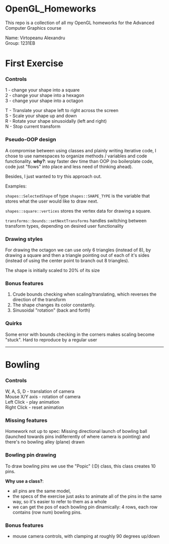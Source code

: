 # OpenGL_Homeworks

This repo is a collection of all my OpenGL homeworks for the Advanced Computer Graphics course

Name: Virtopeanu Alexandru    
Group: 1231EB

# First Exercise

### Controls
1 - change your shape into a square     
2 - change your shape into a hexagon    
3 - change your shape into a octagon     

T - Translate your shape left to right across the screen     
S - Scale your shape up and down     
R - Rotate your shape sinusoidally (left and right)     
N - Stop current transform         

### Pseudo-OOP design

A compromise between using classes and plainly writing iterative code, I chose to use namespaces to organize methods / variables and code functionality. **why?**: way faster dev time than OOP (no boilerplate code, code just "flows" into place and less need of thinking ahead).

Besides, I just wanted to try this approach out.

Examples: 

`shapes::SelectedShape` of type `shapes::SHAPE_TYPE` is the variable that stores what the user would like to draw next.

`shapes::square::vertices` stores the vertex data for drawing a square.

`transforms::bounds::setNextTransforms` handles switching between transform types, depending on desired user functionality



### Drawing styles

For drawing the octagon we can use only 6 triangles (instead of 8), by drawing a square and then a triangle pointing out of each of it's sides (instead of using the center point to branch out 8 triangles). 

The shape is initially scaled to 20% of its size

### Bonus features

1. Crude bounds checking when scaling/translating, which reverses the direction of the transform
2. The shape changes its color constantly.
3. Sinusoidal "rotation" (back and forth)

### Quirks

Some error with bounds checking in the corners makes scaling become "stuck". Hard to reproduce by a regular user

--------

# Bowling

### Controls

W, A, S, D - translation of camera      
Mouse X/Y axis - rotation of camera      
Left Click - play animation       
Right Click - reset animation   

### Missing features

Homework not up to spec: Missing directional launch of bowling ball (launched towards pins indiferrently of where camera is pointing) and there's no bowling alley (plane) drawn

### Bowling pin drawing

To draw bowling pins we use the "Popic" (:D) class, this class creates 10 pins.

**Why use a class?**:     
- all pins are the same model,    
- the specs of the exercise just asks to animate all of the pins in the same way, so it's easier to refer to them as a whole
- we can get the pos of each bowling pin dinamically: 4 rows, each row contains (row num) bowling pins. 

### Bonus features

- mouse camera controls, with clamping at roughly 90 degrees up/down
